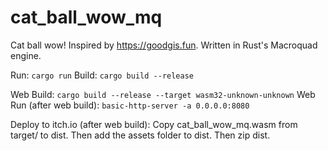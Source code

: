 # cat_ball_wow_mq

Cat ball wow! Inspired by https://goodgis.fun. Written in Rust's Macroquad engine.

Run: `cargo run`
Build: `cargo build --release`

Web Build: `cargo build --release --target wasm32-unknown-unknown`
Web Run (after web build): `basic-http-server -a 0.0.0.0:8080`

Deploy to itch.io (after web build): Copy cat_ball_wow_mq.wasm from target/ to dist. Then add the assets folder to dist. Then zip dist.
